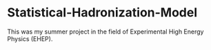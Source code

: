 # Statistical-Hadronization-Model
This was my summer project in the field of Experimental High Energy Physics (EHEP).
